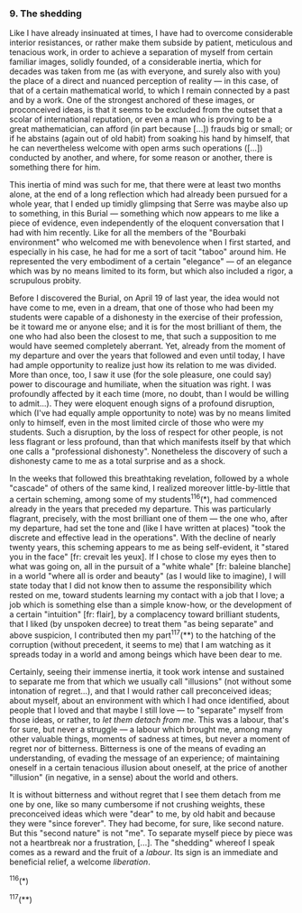 ### 9. The shedding
Like I have already insinuated at times, I have had to overcome considerable interior resistances, or rather make them subside by patient, meticulous and tenacious work, in order to achieve a separation of myself from certain familiar images, solidly founded, of a considerable inertia, which for decades was taken from me (as with everyone, and surely also with you) the place of a direct and nuanced perception of reality &mdash; in this case, of that of a certain mathematical world, to which I remain connected by a past and by a work. One of the strongest anchored of these images, or proconceived ideas, is that it seems to be excluded from the outset that a scolar of international reputation, or even a man who is proving to be a great mathematician, can afford (in part because [...]) frauds big or small; or if he abstains (again out of old habit) from soaking his hand by himself, that he can nevertheless welcome with open arms such operations ([...]) conducted by another, and where, for some reason or another, there is something there for him.

This inertia of mind was such for me, that there were at least two months alone, at the end of a long reflection which had already been pursued for a whole year, that I ended up timidly glimpsing that Serre was maybe also up to something, in this Burial &mdash; something which now appears to me like a piece of evidence, even independently of the eloquent conversation that I had with him recently. Like for all the members of the "Bourbaki environment" who welcomed me with benevolence when I first started, and especially in his case, he had for me a sort of tacit "taboo" around him. He represented the very embodiment of a certain "elegance" &mdash; of an elegance which was by no means limited to its form, but which also included a rigor, a scrupulous probity.

Before I discovered the Burial, on April 19 of last year, the idea would not have come to me, even in a dream, that one of those who had been my students were capable of a dishonesty in the exercise of their profession, be it toward me or anyone else; and it is for the most brilliant of them, the one who had also been the closest to me, that such a supposition to me would have seemed completely aberrant. Yet, already from the moment of my departure and over the years that followed and even until today, I have had ample opportunity to realize just how its relation to me was divided. More than once, too, I saw it use (for the sole pleasure, one could say) power to discourage and humiliate, when the situation was right. I was profoundly affected by it each time (more, no doubt, than I would be willing to admit...). They were eloquent enough signs of a profound disruption, which (I've had equally ample opportunity to note) was by no means limited only to himself, even in the most limited circle of those who were my students. Such a disruption, by the loss of respect for other people, is not less flagrant or less profound, than that which manifests itself by that which one calls a "professional dishonesty". Nonetheless the discovery of such a dishonesty came to me as a total surprise and as a shock.

In the weeks that followed this breathtaking revelation, followed by a whole "cascade" of others of the same kind, I realized moreover little-by-little that a certain scheming, among some of my students<sup>116</sup>(&ast;), had commenced already in the years that preceded my departure. This was particularly flagrant, precisely, with the most brilliant one of them &mdash; the one who, after my departure, had set the tone and (like I have written at places) "took the discrete and effective lead in the operations". With the decline of nearly twenty years, this scheming appears to me as being self-evident, it "stared you in the face" [fr: crevait les yeux]. If I chose to close my eyes then to what was going on, all in the pursuit of a "white whale" [fr: baleine blanche] in a world "where all is order and beauty" (as I would like to imagine), I will state today that I did not know then to assume the responsibility which rested on me, toward students learning my contact with a job that I love; a job which is something else than a simple know-how, or the development of a certain "intuition" [fr: flair], by a complacency toward brilliant students, that I liked (by unspoken decree) to treat them "as being separate" and above suspicion, I contributed then my part<sup>117</sup>(&ast;&ast;) to the hatching of the corruption (without precedent, it seems to me) that I am watching as it spreads today in a world and among beings which have been dear to me.

Certainly, seeing their immense inertia, it took work intense and sustained to separate me from that which we usually call "illusions" (not without some intonation of regret...), and that I would rather call preconceived ideas; about myself, about an environment with which I had once identified, about people that I loved and that maybe I still love &mdash; to "separate" myself from those ideas, or rather, to _let them detach from me_. This was a labour, that's for sure, but never a struggle &mdash; a labour which brought me, among many other valuable things, moments of sadness at times, but never a moment of regret nor of bitterness. Bitterness is one of the means of evading an understanding, of evading the message of an experience; of maintaining oneself in a certain tenacious illusion about oneself, at the price of another "illusion" (in negative, in a sense) about the world and others.

It is without bitterness and without regret that I see them detach from me one by one, like so many cumbersome if not crushing weights, these preconceived ideas  which were "dear" to me, by old habit and because they were "since forever". They had become, for sure, like second nature. But this "second nature" is not "me". To separate myself piece by piece was not a heartbreak nor a frustration, [...]. The "shedding" whereof I speak comes as a reward and the fruit of a _labour_. Its sign is an immediate and beneficial relief, a welcome _liberation_.

<sup>116</sup>(&ast;)

<sup>117</sup>(&ast;&ast;)
